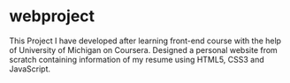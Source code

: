 # webproject
This Project I have developed after learning front-end course with the help of University of Michigan on Coursera.
Designed a personal website from scratch containing information of my resume using HTML5, CSS3 and JavaScript.
